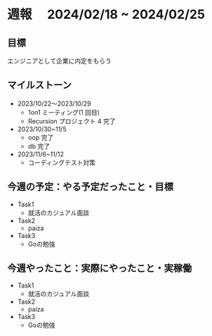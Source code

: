 # 週報　 2024/02/18 ~ 2024/02/25

## 目標

エンジニアとして企業に内定をもらう

## マイルストーン

- 2023/10/22〜2023/10/29
  - 1on1 ミーティング(1 回目)
  - Recursion プロジェクト 4 完了
- 2023/10/30~11/5
  - oop 完了
  - db 完了
- 2023/11/6~11/12
  - コーディングテスト対策

## 今週の予定：やる予定だったこと・目標

- Task1
  - 就活のカジュアル面談
- Task2
  - paiza
- Task3
  - Goの勉強

## 今週やったこと：実際にやったこと・実稼働
- Task1
  - 就活のカジュアル面談
- Task2
  - paiza
- Task3
  - Goの勉強
